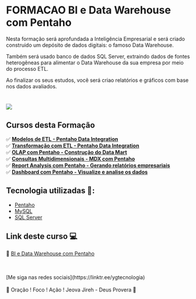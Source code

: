 # FORMACAO BI e Data Warehouse com Pentaho

Nesta formação será aprofundada a Inteligência Empresarial e será criado construido um depósito de dados digitais: o famoso Data Warehouse.

Também será usado banco de dados SQL Server, extraindo dados de fontes heterogêneas para alimentar o Data Warehouse da sua empresa por meio do processo ETL.

Ao finalizar os seus estudos, você será criao relatórios e gráficos com base nos dados avaliados. 
 
<h1>
   <img src="https://i.ibb.co/HhZZzQn/BI-E-DATA-WAREHOUSE-COM-PENTAHO.png" border="0">
</h1>


## Cursos desta Formação  
✅ **<a href="https://github.com/saldanhayg/FORMACAO_BI_Data_Warehouse_com_PENTAHO/tree/main/1%20-%20Modelos%20de%20ETL%20-%20Pentaho%20Data%20Integration">Modelos de ETL - Pentaho Data Integration</a>**<br>
✅ **<a href="https://github.com/saldanhayg/FORMACAO_BI_Data_Warehouse_com_PENTAHO/tree/main/2%20-%20Transforma%C3%A7%C3%A3o%20com%20ETL%20-%20Pentaho%20Data%20Integration">Transformação com ETL - Pentaho Data Integration
</a>**<br>
✅ **<a href="https://github.com/saldanhayg/FORMACAO_BI_Data_Warehouse_com_PENTAHO/tree/main/3%20-%20OLAP%20com%20Pentaho%20-%20Constru%C3%A7%C3%A3o%20do%20Data%20Mart">OLAP com Pentaho - Construção do Data Mart
</a>**<br>
✅ **<a href="https://github.com/saldanhayg/FORMACAO_BI_Data_Warehouse_com_PENTAHO/tree/main/4%20-%20Consultas%20Multidimensionais%20-%20MDX%20com%20Pentaho">Consultas Multidimensionais - MDX com Pentaho
</a>**<br>
✅ **<a href="https://github.com/saldanhayg/FORMACAO_BI_Data_Warehouse_com_PENTAHO/tree/main/5%20-%20Report%20Analysis%20com%20Pentaho%20-%20Gerando%20relat%C3%B3rios%20empresariais">Report Analysis com Pentaho - Gerando relatórios empresariais
</a>**<br>
✅ **<a href="https://github.com/saldanhayg/FORMACAO_BI_Data_Warehouse_com_PENTAHO/tree/main/6%20-%20Dashboard%20com%20Pentaho%20-%20Visualize%20e%20analise%20os%20dados">Dashboard com Pentaho - Visualize e analise os dados
</a>**<br>


## Tecnologia utilizadas 🚀:

* <a href="https://pt.wikipedia.org/wiki/Pentaho">Pentaho</a> 
* <a href="https://pt.wikipedia.org/wiki/MySQL">MySQL</a> 
* <a href="https://pt.wikipedia.org/wiki/Microsoft_SQL_Server">SQL Server</a> 



## Link deste curso  💻

 🎯 <a href="https://cursos.alura.com.br/formacao-business-intelligence-data-warehouse-pentaho" target="_blank">BI e Data Warehouse com Pentaho</a>

<br>
<br>
[Me siga nas redes sociais](https://linktr.ee/ygtecnologia)
<br>
<br> 
🙏 Oração ! Foco ! Ação ! Jeova Jireh - Deus Provera 🙏  